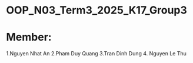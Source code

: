 # OOP_N03_Term3_2025_K17_Group3
# Member:
1.Nguyen Nhat An
2.Pham Duy Quang
3.Tran Dinh Dung
4. Nguyen Le Thu
